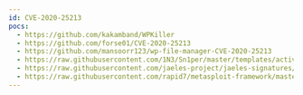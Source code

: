 ```yaml
---
id: CVE-2020-25213
pocs:
  - https://github.com/kakamband/WPKiller
  - https://github.com/forse01/CVE-2020-25213
  - https://github.com/mansoorr123/wp-file-manager-CVE-2020-25213
  - https://raw.githubusercontent.com/1N3/Sn1per/master/templates/active/CVE-2020-25213_-_WP_File_Manager_File_Upload.sh
  - https://raw.githubusercontent.com/jaeles-project/jaeles-signatures/master/cves/wordpress-file-upload-cve-2020-25213.yaml
  - https://raw.githubusercontent.com/rapid7/metasploit-framework/master/modules/exploits/multi/http/wp_file_manager_rce.rb
---
```

